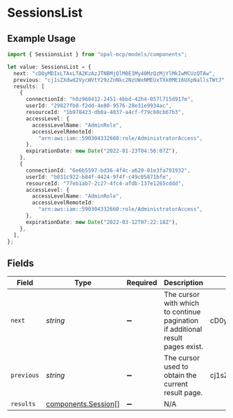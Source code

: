 # SessionsList

## Example Usage

```typescript
import { SessionsList } from "opal-mcp/models/components";

let value: SessionsList = {
  next: "cD0yMDIxLTAxLTA2KzAzJTNBMjQlM0E1My40MzQzMjYlMkIwMCUzQTAw",
  previous: "cj1sZXdwd2VycWVtY29zZnNkc2NzUWxNMEUxTXk0ME16UXpNallsTWtJ",
  results: [
    {
      connectionId: "h0z968412-2451-4bbd-42h4-057l715d917m",
      userId: "29827fb8-f2dd-4e80-9576-28e31e9934ac",
      resourceId: "1b978423-db0a-4037-a4cf-f79c60cb67b3",
      accessLevel: {
        accessLevelName: "AdminRole",
        accessLevelRemoteId:
          "arn:aws:iam::590304332660:role/AdministratorAccess",
      },
      expirationDate: new Date("2022-01-23T04:56:07Z"),
    },
    {
      connectionId: "6e6b5597-bd36-4f4c-a629-01e3fa791932",
      userId: "b031c922-b84f-4424-9f4f-c49c05871bfe",
      resourceId: "77eb1ab7-2c27-4fc4-afdb-137e1265cddd",
      accessLevel: {
        accessLevelName: "AdminRole",
        accessLevelRemoteId:
          "arn:aws:iam::590304332660:role/AdministratorAccess",
      },
      expirationDate: new Date("2022-03-12T07:22:18Z"),
    },
  ],
};
```

## Fields

| Field                                                                          | Type                                                                           | Required                                                                       | Description                                                                    | Example                                                                        |
| ------------------------------------------------------------------------------ | ------------------------------------------------------------------------------ | ------------------------------------------------------------------------------ | ------------------------------------------------------------------------------ | ------------------------------------------------------------------------------ |
| `next`                                                                         | *string*                                                                       | :heavy_minus_sign:                                                             | The cursor with which to continue pagination if additional result pages exist. | cD0yMDIxLTAxLTA2KzAzJTNBMjQlM0E1My40MzQzMjYlMkIwMCUzQTAw                       |
| `previous`                                                                     | *string*                                                                       | :heavy_minus_sign:                                                             | The cursor used to obtain the current result page.                             | cj1sZXdwd2VycWVtY29zZnNkc2NzUWxNMEUxTXk0ME16UXpNallsTWtJ                       |
| `results`                                                                      | [components.Session](../../models/components/session.md)[]                     | :heavy_minus_sign:                                                             | N/A                                                                            |                                                                                |